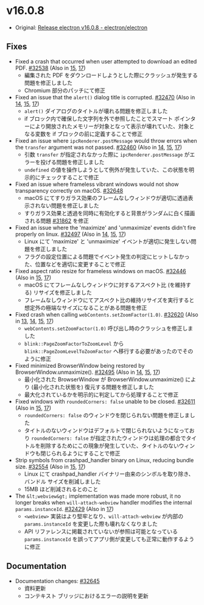 # v16.0.8

- Original: [Release electron v16.0.8 - electron/electron](https://github.com/electron/electron/releases/tag/v16.0.8)

## Fixes

- Fixed a crash that occurred when user attempted to download an edited PDF. [#32538](https://github.com/electron/electron/pull/32538) (Also in [15](https://github.com/electron/electron/pull/32537), [17](https://github.com/electron/electron/pull/32539))
  - 編集された PDF をダウンロードしようとした際にクラッシュが発生する問題を修正しました
  - Chromium 部分のパッチにて修正
- Fixed an issue that the `alert()` dialog title is corrupted. [#32470](https://github.com/electron/electron/pull/32470) (Also in [14](https://github.com/electron/electron/pull/32467), [15](https://github.com/electron/electron/pull/32468), [17](https://github.com/electron/electron/pull/32469))
  - `alert()` ダイアログのタイトルが壊れる問題を修正しました
  - if ブロック内で確保した文字列を外で参照したことでスマート ポインターにより開放されたメモリーが対象となって表示が壊れていた、対象となる変数を if ブロックの前に定義することで修正
- Fixed an issue where `ipcRenderer.postMessage` would throw errors when the `transfer` argument was not passed. [#32460](https://github.com/electron/electron/pull/32460) (Also in [14](https://github.com/electron/electron/pull/32457), [15](https://github.com/electron/electron/pull/32458), [17](https://github.com/electron/electron/pull/32459))
  - 引数 `transfer` が指定されなかった際に `ipcRenderer.postMessage` がエラーを投げる問題を修正しました
  - `undefined` の値を操作しようとして例外が発生していた、この状態を明示的にチェックすることで修正
- Fixed an issue where frameless vibrant windows would not show transparency correctly on macOS. [#32648](https://github.com/electron/electron/pull/32648)
  - macOS にてすりガラス効果のフレームなしウィンドウが適切に透過表示されない問題を修正しました
  - すりガラス効果と透過を同時に有効化すると背景がランダムに白く描画される問題 [#31862](https://github.com/electron/electron/issues/31862) を修正
- Fixed an issue where the 'maximize' and 'unmaximize' events didn't fire properly on linux. [#32497](https://github.com/electron/electron/pull/32497) (Also in [14](https://github.com/electron/electron/pull/32499), [15](https://github.com/electron/electron/pull/32498), [17](https://github.com/electron/electron/pull/32492))
  - Linux にて 'maximize' と 'unmaximize' イベントが適切に発生しない問題を修正しました
  - フラグの設定位置による問題でイベント発生の判定にヒットしなかった、位置などを適切に変更することで修正
- Fixed aspect ratio resize for frameless windows on macOS. [#32446](https://github.com/electron/electron/pull/32446) (Also in [15](https://github.com/electron/electron/pull/32445), [17](https://github.com/electron/electron/pull/32447))
  - macOS にてフレームなしウィンドウに対するアスペクト比 (を維持する) リサイズを修正しました
  - フレームなしウィンドウにてアスペクト比の維持リサイズを実行すると想定外の極端なサイズになることがある問題を修正
- Fixed crash when calling `webContents.setZoomFactor(1.0)`. [#32620](https://github.com/electron/electron/pull/32620) (Also in [13](https://github.com/electron/electron/pull/32617), [14](https://github.com/electron/electron/pull/32618), [15](https://github.com/electron/electron/pull/32619), [17](https://github.com/electron/electron/pull/32621))
  - `webContents.setZoomFactor(1.0)` 呼び出し時のクラッシュを修正しました
  - `blink::PageZoomFactorToZoomLevel` から `blink::PageZoomLevelToZoomFactor` へ移行する必要があったのでそのように修正
- Fixed minimized BrowserWindow being restored by BrowserWindow.unmaximize(). [#32495](https://github.com/electron/electron/pull/32495) (Also in [14](https://github.com/electron/electron/pull/32493), [15](https://github.com/electron/electron/pull/32494), [17](https://github.com/electron/electron/pull/32496))
  - 最小化された BrowserWindow が BrowserWindow.unmaximize() により (最小化された状態を) 復元する問題を修正しました
  - 最大化されているかを明示的に判定してから処理することで修正
- Fixed windows with `roundedCorners: false` unable to be closed. [#32611](https://github.com/electron/electron/pull/32611) (Also in [15](https://github.com/electron/electron/pull/32610), [17](https://github.com/electron/electron/pull/32612))
  - `roundedCorners: false` のウィンドウを閉じられない問題を修正しました
  - タイトルのないウィンドウはデフォルトで閉じられないようになっており `roundedCorners: false` が指定されたウィンドウは処理の都合でタイトルを削除するためにこの現象が発生していた、タイトルのないウィンドウも閉じられるようにすることで修正
- Strip symbols from crashpad_handler binary on Linux, reducing bundle size. [#32554](https://github.com/electron/electron/pull/32554) (Also in [15](https://github.com/electron/electron/pull/32548), [17](https://github.com/electron/electron/pull/32549))
  - Linux にて crashpad_handler バイナリー由来のシンボルを取り除き、バンドル サイズを削減しました
  - 15MB ほど削減されるとのこと
- The `&lt;webview&gt;` implementation was made more robust, it no longer breaks when `will-attach-webview` handler modifies the internal `params.instanceId`. [#32429](https://github.com/electron/electron/pull/32429) (Also in [17](https://github.com/electron/electron/pull/32430))
  - `<webview>` 実装はより堅牢となり、`will-attach-webview` が内部の `params.instanceId` を変更した際も壊れなくなりました
  - API リファレンスに掲載されていないが参照は可能となっている `params.instanceId` を誤ってアプリ側が変更しても正常に動作するように修正

## Documentation

- Documentation changes: [#32645](https://github.com/electron/electron/pull/32645)
  - 資料更新
  - コンテキスト ブリッジにおけるエラーの説明を更新
